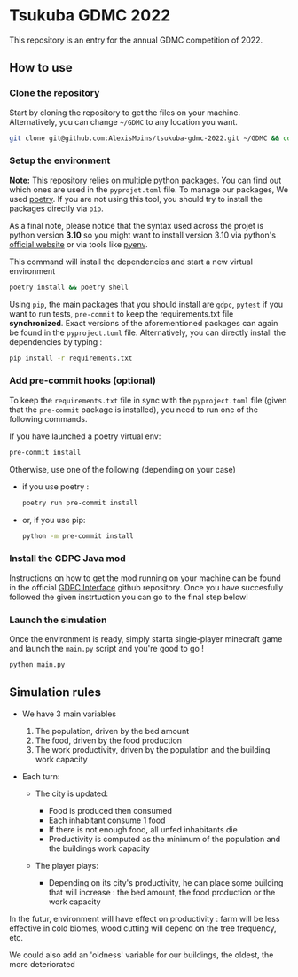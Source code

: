 # Tsukuba GDMC 2022

This repository is an entry for the annual GDMC competition of 2022.

## How to use

### Clone the repository

Start by cloning the repository to get the files on your machine. Alternatively, you can change `~/GDMC` to any location you want.

```bash
git clone git@github.com:AlexisMoins/tsukuba-gdmc-2022.git ~/GDMC && cd ~/GDMC
```

### Setup the environment

**Note:** This repository relies on multiple python packages. You can find out which ones are used in the `pyprojet.toml` file. To manage our packages, We used [poetry](https://python-poetry.org). If you are not using this tool, you should try to install the packages directly via `pip`.

As a final note, please notice that the syntax used across the projet is python version **3.10** so you might want to install version 3.10 via python's [official website](https://www.python.org) or via tools like [pyenv](https://github.com/pyenv/pyenv).

This command will install the dependencies and start a new virtual environment

```bash
poetry install && poetry shell
```

Using `pip`, the main packages that you should install are `gdpc`, `pytest` if you want to run tests, `pre-commit` to keep the requirements.txt file **synchronized**. Exact versions of the aforementioned packages can again be found in the `pyproject.toml` file. Alternatively, you can directly install the dependencies by typing :

```bash
pip install -r requirements.txt
```

### Add pre-commit hooks (optional)

To keep the `requirements.txt` file in sync with the `pyproject.toml` file (given that the `pre-commit` package is installed), you need to run one of the following commands.

If you have launched a poetry virtual env:

```bash
pre-commit install
```

Otherwise, use one of the following (depending on your case)
- if you use poetry :

  ```bash
  poetry run pre-commit install
  ```

- or, if you use pip:

  ```bash
  python -m pre-commit install
  ```


### Install the GDPC Java mod

Instructions on how to get the mod running on your machine can be found in the official [GDPC Interface](https://github.com/nilsgawlik/gdmc_http_interface/wiki/Installation) github repository. Once you have succesfully followed the given instrtuction you can go to the final step below!

### Launch the simulation

Once the environment is ready, simply starta single-player minecraft game and launch the `main.py` script and you're good to go !

```bash
python main.py
```

## Simulation rules

- We have 3 main variables
  1. The population, driven by the bed amount
  2. The food, driven by the food production
  3. The work productivity, driven by the population and the building work capacity


- Each turn:
  - The city is updated:
    - Food is produced then consumed
    - Each inhabitant consume 1 food
    - If there is not enough food, all unfed inhabitants die
    - Productivity is computed as the minimum of the population and the buildings work capacity
  

  - The player plays:
    - Depending on its city's productivity, he can place some building that will increase : the bed amount, the food production or the work capacity
    


In the futur, environment will have effect on productivity : farm will be less effective in cold biomes, wood cutting will depend on the tree frequency, etc.

We could also add an 'oldness' variable for our buildings, the oldest, the more deteriorated

